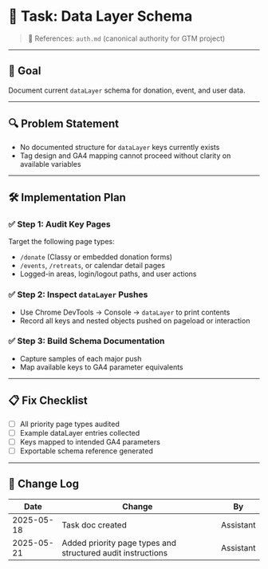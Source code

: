 # 📌 Task: Data Layer Schema
> 📎 References: `auth.md` (canonical authority for GTM project)

---

## 🎯 Goal
Document current `dataLayer` schema for donation, event, and user data.

---

## 🔍 Problem Statement
- No documented structure for `dataLayer` keys currently exists
- Tag design and GA4 mapping cannot proceed without clarity on available variables

---

## 🛠️ Implementation Plan

### ✅ Step 1: Audit Key Pages
Target the following page types:
- `/donate` (Classy or embedded donation forms)
- `/events`, `/retreats`, or calendar detail pages
- Logged-in areas, login/logout paths, and user actions

### ✅ Step 2: Inspect `dataLayer` Pushes
- Use Chrome DevTools → Console → `dataLayer` to print contents
- Record all keys and nested objects pushed on pageload or interaction

### ✅ Step 3: Build Schema Documentation
- Capture samples of each major push
- Map available keys to GA4 parameter equivalents

---

## 📋 Fix Checklist
- [ ] All priority page types audited
- [ ] Example dataLayer entries collected
- [ ] Keys mapped to intended GA4 parameters
- [ ] Exportable schema reference generated

---

## 🔄 Change Log
| Date       | Change                                                      | By         |
|------------|-------------------------------------------------------------|------------|
| 2025-05-18 | Task doc created                                             | Assistant  |
| 2025-05-21 | Added priority page types and structured audit instructions | Assistant  |
